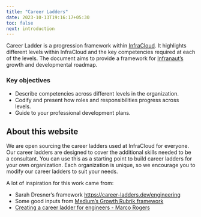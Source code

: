 ```yaml
---
title: "Career Ladders"
date: 2023-10-13T19:16:17+05:30
toc: false
next: introduction
---
```

Career Ladder is a progression framework within [InfraCloud](https://www.infracloud.io/). It highlights different levels within InfraCloud and the key competencies required at each of the levels. The document aims to provide a framework for [Infranaut’s](# "We call InfraCloud employees Infranauts") growth and developmental roadmap.

### Key objectives
* Describe competencies across different levels in the organization.
* Codify and present how roles and responsibilities progress across levels.
* Guide to your professional development plans.

<!-- <div class="mb-6"> -->
<!-- {{< hextra/hero-button text="Explore the framework" link="introduction" >}} -->
<!-- </div> -->

## About this website
We are open sourcing the career ladders used at InfraCloud for everyone. Our career ladders are designed to cover the additional skills needed to be a consultant. You can use this as a starting point to build career ladders for your own organization. Each organization is unique, so we encourage you to modify our career ladders to suit your needs. 

A lot of inspiration for this work came from:
* Sarah Dresner’s framework <https://career-ladders.dev/engineering>
* Some good inputs from [Medium’s Growth Rubrik framework](https://docs.google.com/spreadsheets/d/1EO-Dbsayn8Nz9Ii3MKcwRbt-EIJ2MjQdpoyhh0tBdZk/edit#gid=2049640133)
* [Creating a career ladder for engineers - Marco Rogers](https://www.youtube.com/watch?v=jA1Q94d2z10)

<!-- ## Next -->

<!-- {{< cards >}} -->
<!--   {{< card link="introduction" title="Explore the framework" icon="map" >}} -->
<!-- {{< /cards >}} -->
